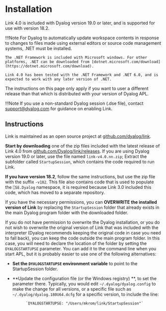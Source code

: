 # Installation

Link 4.0 is included with Dyalog version 19.0 or later, and is supported for use with version 18.2.

!!!Note
	For Dyalog to automatically update workspace contents in response to changes to files made using external editors or source code management systems, .NET must be installed.

	The .NET Framework is included with Microsoft windows. For other platforms, .NET can be downloaded from [dotnet.microsoft.com/download](https://dotnet.microsoft.com/download).
	
	Link 4.0 has been tested with the .NET Framework and .NET 6.0, and is expected to work with any later version of .NET.

The instructions on this page only apply if you want to user a different release than that which is distributed with your version of Dyalog APL.

!!!Note
	If you use a non-standard Dyalog session (.dse file), contact support@dyalog.com for guidance on enabling Link.

## Instructions

Link is maintained as an open source project at [github.com/dyalog/link](https://github.com/dyalog/link).

**Start by downloading** one of the zip files included with the latest release of Link 4.0 from [github.com/Dyalog/link/releases](https://github.com/Dyalog/link/releases). If you are using Dyalog version 19.0 or later, use the file named `link-v4.0.nn.zip`; Extract the subfolder called `StartupSession`, which contains the code required to run Link. 

**If you have version 18.2**, follow the same instructions, but use the zip file with the suffix `-v182`. This file also contains code that is used to populate the `⎕SE.Dyalog` namespace, it is required because Link 3.0 included this code, which has moved to a separate repository.

If you have the necessary permissions, you can **OVERWRITE the installed version of Link** by replacing the `StartupSession` folder that already exists in the main Dyalog program folder with the downloaded folder.

If you do not have permission to overwrite the Dyalog installation, or you do not wish to overwrite the original version of Link that was included with the interpreter (Dyalog recommends keeping the original code in case you need to fall back), you can keep the code outside the main program folder. In this case, you will need to declare the location of the folder by setting the `DYALOGSTARTUPSE` parameter. You can add it to the command line when you start APL, but it is probably easier to use one of the following alternatives:

- **Set the `DYALOGSTARTUPSE` environment variable** to point to the StartupSession folder.

- **Update the configuration file (or the Windows registry) **, to set the parameter there. Typically, you would edit `~/.dyalog/dyalog.config` to make the change for all versions, or a specific file such as `~/.dyalog/dyalog.180U64.dcfg` for a specific version, to include the line:  
		
		    `DYALOGSTARTUPSE: "/Users/mkrom/link/StartupSession"`
